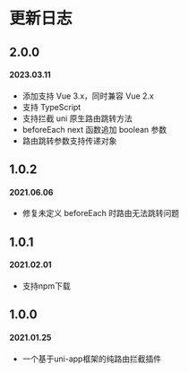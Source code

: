 # 更新日志

## 2.0.0
#### 2023.03.11
* 添加支持 Vue 3.x，同时兼容 Vue 2.x
* 支持 TypeScript
* 支持拦截 uni 原生路由跳转方法
* beforeEach next 函数追加 boolean 参数
* 路由跳转参数支持传递对象

## 1.0.2
#### 2021.06.06
* 修复未定义 beforeEach 时路由无法跳转问题

## 1.0.1
#### 2021.02.01
* 支持npm下载

## 1.0.0
#### 2021.01.25
* 一个基于uni-app框架的纯路由拦截插件